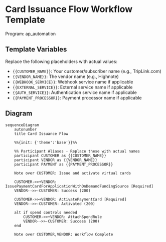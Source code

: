 # Card Issuance Flow Workflow Template

Program: ap_automation

## Template Variables

Replace the following placeholders with actual values:

- `{{CUSTOMER_NAME}}`: Your customer/subscriber name (e.g., TripLink.com)
- `{{VENDOR_NAME}}`: The vendor name (e.g., Highnote)
- `{{WEBHOOK_SERVICE}}`: Webhook service name if applicable
- `{{EXTERNAL_SERVICE}}`: External service name if applicable
- `{{AUTH_SERVICE}}`: Authentication service name if applicable
- `{{PAYMENT_PROCESSOR}}`: Payment processor name if applicable

## Diagram

```mermaid
sequenceDiagram
    autonumber
    title Card Issuance Flow

    %%{init: {'theme':'base'}}%%
    
    %% Participant Aliases - Replace these with actual names
    participant CUSTOMER as {{CUSTOMER_NAME}}
    participant VENDOR as {{VENDOR_NAME}}
    participant PAYMENT as {{PAYMENT_PROCESSOR}}

    Note over CUSTOMER: Issue and activate virtual cards

    CUSTOMER->>+VENDOR: IssuePaymentCardForApplicationWithOnDemandFundingSource [Required]
    VENDOR-->>-CUSTOMER: Success (200)

    CUSTOMER->>+VENDOR: ActivatePaymentCard [Required]
    VENDOR-->>-CUSTOMER: Activated (200)

    alt if spend controls needed
        CUSTOMER->>+VENDOR: AttachSpendRule
        VENDOR-->>-CUSTOMER: Success (200)
    end

    Note over CUSTOMER,VENDOR: Workflow Complete
```
